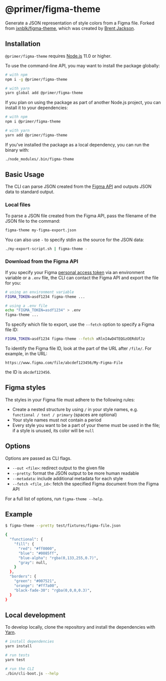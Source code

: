 # @primer/figma-theme

Generate a JSON representation of style colors from a Figma file. Forked from [jxnblk/figma-theme][fork], which was created by [Brent Jackson][brent].

## Installation

`@primer/figma-theme` requires [Node.js][nodejs] 11.0 or higher.

To use the command-line API, you may want to install the package globally:

```sh
# with npm
npm i -g @primer/figma-theme

# with yarn
yarn global add @primer/figma-theme
```

If you plan on using the package as part of another Node.js project, you can install it to your dependencies:

```sh
# with npm
npm i @primer/figma-theme

# with yarn
yarn add @primer/figma-theme
```

If you've installed the package as a local dependency, you can run the binary with:

```sh
./node_modules/.bin/figma-theme
```

## Basic Usage

The CLI can parse JSON created from the [Figma API][api] and outputs JSON data to standard output.

### Local files

To parse a JSON file created from the Figma API, pass the filename of the JSON file to the command:

```sh
figma-theme my-figma-export.json
```

You can also use `-` to specify stdin as the source for the JSON data:

```sh
./my-export-script.sh | figma-theme -
```

### Download from the Figma API

If you specify your Figma [personal access token][token] via an environment variable or a `.env` file, the CLI can contact the Figma API and export the file for you:

```sh
# using an environment variable
FIGMA_TOKEN=asdf1234 figma-theme ...

# using a .env file
echo "FIGMA_TOKEN=asdf1234" > .env
figma-theme ...
```

To specify which file to export, use the `--fetch` option to specify a Figma file ID:

```sh
FIGMA_TOKEN=asdf1234 figma-theme --fetch xRlnI4wD4TEQGzOERdUfJz
```

To identify the Figma file ID, look at the part of the URL after `/file/`. For example, in the URL:

```
https://www.figma.com/file/abcdef123456/My-Figma-File
```

the ID is `abcdef123456`.

## Figma styles

The styles in your Figma file must adhere to the following rules:

- Create a nested structure by using `/` in your style names, e.g. `functional / text / primary` (spaces are optional)
- Your style names must not contain a period
- Every style you want to be a part of your theme must be used in the file; if a style is unused, its color will be `null`

## Options

Options are passed as CLI flags.

- `--out <file>`: redirect output to the given file
- `--pretty`: format the JSON output to be more human readable
- `--metadata`: include additional metadata for each style
- `--fetch <file_id>`: fetch the specified Figma document from the Figma API

For a full list of options, run `figma-theme --help`.

## Example

```sh
$ figma-theme --pretty test/fixtures/figma-file.json

{
  "functional": {
    "fill": {
      "red": "#ff0000",
      "blue": "#0085ff",
      "blue-alpha": "rgba(0,133,255,0.7)",
      "gray": null,
    }
  },
  "borders": {
    "green": "#007521",
    "orange": "#ff7a00",
    "black-fade-30": "rgba(0,0,0,0.3)",
  }
}
```

## Local development

To develop locally, clone the repository and install the dependencies with [Yarn][yarn].

```sh
# install dependencies
yarn install

# run tests
yarn test

# run the CLI
./bin/cli-boot.js --help
```

[fork]: https://github.com/jxnblk/figma-theme
[brent]: https://github.com/jxnblk
[nodejs]: https://nodejs.org
[api]: https://www.figma.com/developers/api#files-endpoints
[token]: https://www.figma.com/developers/docs#auth-dev-token
[yarn]: https://yarnpkg.com/

